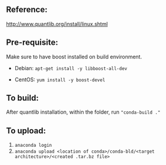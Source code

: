 Reference:
----------

http://www.quantlib.org/install/linux.shtml

Pre-requisite:
--------------
 Make sure to have boost installed on build environment.

 - Debian: `apt-get install -y libboost-all-dev`

 - CentOS: `yum install -y boost-devel`

To build: 
---------
After quantlib installation, within the folder, run `"conda-build ."`

To upload:
----------
1. `anaconda login`
2. `anaconda upload <location of conda>/conda-bld/<target architecture>/<created .tar.bz file>`
